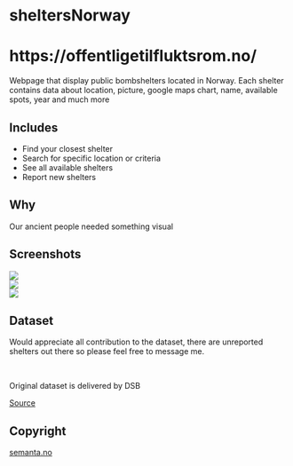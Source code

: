 # sheltersNorway

<h1>https://offentligetilfluktsrom.no/</h1>
<p>Webpage that display public bombshelters located in Norway. Each shelter contains data about location, picture, google maps chart, name, available spots, year and much more</p>

## Includes
<ul>
  <li>Find your closest shelter</li>
  <li>Search for specific location or criteria</li>
  <li>See all available shelters</li>
  <li>Report new shelters</li>
</ul>

## Why
<p>Our ancient people needed something visual</p>

## Screenshots
<img src="https://github.com/sanderhelleso/sheltersNorway/blob/master/public/img/github/screenshot1.jpg">
<br>
<img src="https://github.com/sanderhelleso/sheltersNorway/blob/master/public/img/github/screenshot2.jpg">
<br>
<img src="https://github.com/sanderhelleso/sheltersNorway/blob/master/public/img/github/screenshot3.jpg">

## Dataset
<p>Would appreciate all contribution to the dataset, there are unreported shelters out there so please feel free to message me.</p>
<br>
<p>Original dataset is delivered by DSB</p> <a href="https://data.norge.no/data/direktoratet-samfunnssikkerhet-og-beredskap/offentlige-tilfluktsrom-i-norge"> Source</a>
  
## Copyright
<a href="http://www.semanta.no/">semanta.no</a>
